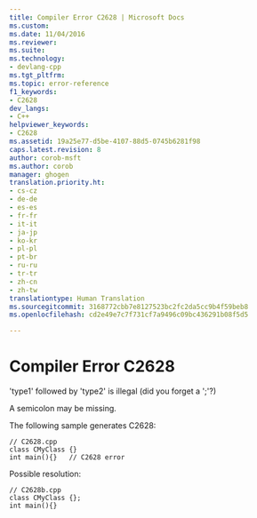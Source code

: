 ```yaml
---
title: Compiler Error C2628 | Microsoft Docs
ms.custom: 
ms.date: 11/04/2016
ms.reviewer: 
ms.suite: 
ms.technology:
- devlang-cpp
ms.tgt_pltfrm: 
ms.topic: error-reference
f1_keywords:
- C2628
dev_langs:
- C++
helpviewer_keywords:
- C2628
ms.assetid: 19a25e77-d5be-4107-88d5-0745b6281f98
caps.latest.revision: 8
author: corob-msft
ms.author: corob
manager: ghogen
translation.priority.ht:
- cs-cz
- de-de
- es-es
- fr-fr
- it-it
- ja-jp
- ko-kr
- pl-pl
- pt-br
- ru-ru
- tr-tr
- zh-cn
- zh-tw
translationtype: Human Translation
ms.sourcegitcommit: 3168772cbb7e8127523bc2fc2da5cc9b4f59beb8
ms.openlocfilehash: cd2e49e7c7f731cf7a9496c09bc436291b08f5d5

---
```

# Compiler Error C2628
'type1' followed by 'type2' is illegal (did you forget a ';'?)  
  
 A semicolon may be missing.  
  
 The following sample generates C2628:  
  
```  
// C2628.cpp  
class CMyClass {}  
int main(){}   // C2628 error  
```  
  
 Possible resolution:  
  
```  
// C2628b.cpp  
class CMyClass {};  
int main(){}  
```


<!--HONumber=Jan17_HO2-->


